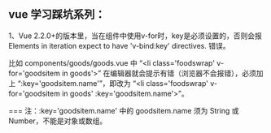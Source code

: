 
## vue 学习踩坑系列：

1、Vue 2.2.0+的版本里，当在组件中使用v-for时，key是必须设置的，否则会报 Elements in iteration expect to have 'v-bind:key' directives. 错误。

比如 components/goods/goods.vue 中 “\<li class='foodswrap' v-for='goodsitem in goods'\>” 在编辑器就会提示有错（浏览器不会报错），必须加上 “:key='goodsitem.name'”，即改为 “\<li class='foodswrap' v-for='goodsitem in goods' :key='goodsitem.name'\>”。

===
注：:key='goodsitem.name' 中的 goodsitem.name 须为 String 或 Number，不能是对象或数组。